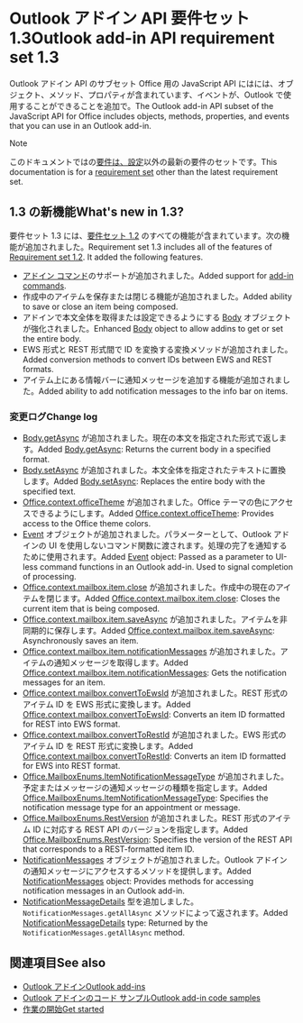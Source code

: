 # <a name="outlook-add-in-api-requirement-set-13"></a><span data-ttu-id="e3c1c-101">Outlook アドイン API 要件セット 1.3</span><span class="sxs-lookup"><span data-stu-id="e3c1c-101">Outlook add-in API requirement set 1.3</span></span>

<span data-ttu-id="e3c1c-102">Outlook アドイン API のサブセット Office 用の JavaScript API にはには、オブジェクト、メソッド、プロパティが含まれています、イベントが、Outlook で使用することができることを追加で。</span><span class="sxs-lookup"><span data-stu-id="e3c1c-102">The Outlook add-in API subset of the JavaScript API for Office includes objects, methods, properties, and events that you can use in an Outlook add-in.</span></span>

> [!NOTE]
> <span data-ttu-id="e3c1c-103">このドキュメントではの[要件は、設定](/javascript/office/requirement-sets/outlook-api-requirement-sets)以外の最新の要件のセットです。</span><span class="sxs-lookup"><span data-stu-id="e3c1c-103">This documentation is for a [requirement set](/javascript/office/requirement-sets/outlook-api-requirement-sets) other than the latest requirement set.</span></span> 

## <a name="whats-new-in-13"></a><span data-ttu-id="e3c1c-104">1.3 の新機能</span><span class="sxs-lookup"><span data-stu-id="e3c1c-104">What's new in 1.3?</span></span>

<span data-ttu-id="e3c1c-p101">要件セット 1.3 には、[要件セット 1.2](../requirement-set-1.2/outlook-requirement-set-1.2.md) のすべての機能が含まれています。次の機能が追加されました。</span><span class="sxs-lookup"><span data-stu-id="e3c1c-p101">Requirement set 1.3 includes all of the features of [Requirement set 1.2](../requirement-set-1.2/outlook-requirement-set-1.2.md). It added the following features.</span></span>

- <span data-ttu-id="e3c1c-107">[アドイン コマンド](https://docs.microsoft.com/outlook/add-ins/add-in-commands-for-outlook)のサポートが追加されました。</span><span class="sxs-lookup"><span data-stu-id="e3c1c-107">Added support for [add-in commands](https://docs.microsoft.com/outlook/add-ins/add-in-commands-for-outlook).</span></span>
- <span data-ttu-id="e3c1c-108">作成中のアイテムを保存または閉じる機能が追加されました。</span><span class="sxs-lookup"><span data-stu-id="e3c1c-108">Added ability to save or close an item being composed.</span></span>
- <span data-ttu-id="e3c1c-109">アドインで本文全体を取得または設定できるようにする [Body](/javascript/api/outlook_1_3/office.body) オブジェクトが強化されました。</span><span class="sxs-lookup"><span data-stu-id="e3c1c-109">Enhanced [Body](/javascript/api/outlook_1_3/office.body) object to allow addins to get or set the entire body.</span></span>
- <span data-ttu-id="e3c1c-110">EWS 形式と REST 形式間で ID を変換する変換メソッドが追加されました。</span><span class="sxs-lookup"><span data-stu-id="e3c1c-110">Added conversion methods to convert IDs between EWS and REST formats.</span></span>
- <span data-ttu-id="e3c1c-111">アイテム上にある情報バーに通知メッセージを追加する機能が追加されました。</span><span class="sxs-lookup"><span data-stu-id="e3c1c-111">Added ability to add notification messages to the info bar on items.</span></span>

### <a name="change-log"></a><span data-ttu-id="e3c1c-112">変更ログ</span><span class="sxs-lookup"><span data-stu-id="e3c1c-112">Change log</span></span>

- <span data-ttu-id="e3c1c-113">[Body.getAsync](/javascript/api/outlook_1_3/office.body#getasync-coerciontype--options--callback-) が追加されました。現在の本文を指定された形式で返します。</span><span class="sxs-lookup"><span data-stu-id="e3c1c-113">Added [Body.getAsync](/javascript/api/outlook_1_3/office.body#getasync-coerciontype--options--callback-): Returns the current body in a specified format.</span></span>
- <span data-ttu-id="e3c1c-114">[Body.setAsync](/javascript/api/outlook_1_3/office.body#setasync-data--options--callback-) が追加されました。本文全体を指定されたテキストに置換します。</span><span class="sxs-lookup"><span data-stu-id="e3c1c-114">Added [Body.setAsync](/javascript/api/outlook_1_3/office.body#setasync-data--options--callback-): Replaces the entire body with the specified text.</span></span>
- <span data-ttu-id="e3c1c-115">[Office.context.officeTheme](office.context.md#officetheme-object) が追加されました。Office テーマの色にアクセスできるようにします。</span><span class="sxs-lookup"><span data-stu-id="e3c1c-115">Added [Office.context.officeTheme](office.context.md#officetheme-object): Provides access to the Office theme colors.</span></span>
- <span data-ttu-id="e3c1c-p102">[Event](/javascript/api/office/office.addincommands.event) オブジェクトが追加されました。パラメーターとして、Outlook アドインの UI を使用しないコマンド関数に渡されます。処理の完了を通知するために使用されます。</span><span class="sxs-lookup"><span data-stu-id="e3c1c-p102">Added [Event](/javascript/api/office/office.addincommands.event) object: Passed as a parameter to UI-less command functions in an Outlook add-in. Used to signal completion of processing.</span></span>
- <span data-ttu-id="e3c1c-118">[Office.context.mailbox.item.close](office.context.mailbox.item.md#close) が追加されました。作成中の現在のアイテムを閉じます。</span><span class="sxs-lookup"><span data-stu-id="e3c1c-118">Added [Office.context.mailbox.item.close](office.context.mailbox.item.md#close): Closes the current item that is being composed.</span></span>
- <span data-ttu-id="e3c1c-119">[Office.context.mailbox.item.saveAsync](office.context.mailbox.item.md#saveasyncoptions-callback) が追加されました。アイテムを非同期的に保存します。</span><span class="sxs-lookup"><span data-stu-id="e3c1c-119">Added [Office.context.mailbox.item.saveAsync](office.context.mailbox.item.md#saveasyncoptions-callback): Asynchronously saves an item.</span></span>
- <span data-ttu-id="e3c1c-120">[Office.context.mailbox.item.notificationMessages](office.context.mailbox.item.md#notificationmessages-notificationmessagesjavascriptapioutlook13officenotificationmessages) が追加されました。アイテムの通知メッセージを取得します。</span><span class="sxs-lookup"><span data-stu-id="e3c1c-120">Added [Office.context.mailbox.item.notificationMessages](office.context.mailbox.item.md#notificationmessages-notificationmessagesjavascriptapioutlook13officenotificationmessages): Gets the notification messages for an item.</span></span>
- <span data-ttu-id="e3c1c-121">[Office.context.mailbox.convertToEwsId](office.context.mailbox.md#converttoewsiditemid-restversion--string) が追加されました。REST 形式のアイテム ID を EWS 形式に変換します。</span><span class="sxs-lookup"><span data-stu-id="e3c1c-121">Added [Office.context.mailbox.convertToEwsId](office.context.mailbox.md#converttoewsiditemid-restversion--string): Converts an item ID formatted for REST into EWS format.</span></span>
- <span data-ttu-id="e3c1c-122">[Office.context.mailbox.convertToRestId](office.context.mailbox.md#converttorestiditemid-restversion--string) が追加されました。EWS 形式のアイテム ID を REST 形式に変換します。</span><span class="sxs-lookup"><span data-stu-id="e3c1c-122">Added [Office.context.mailbox.convertToRestId](office.context.mailbox.md#converttorestiditemid-restversion--string): Converts an item ID formatted for EWS into REST format.</span></span>
- <span data-ttu-id="e3c1c-123">[Office.MailboxEnums.ItemNotificationMessageType](/javascript/api/outlook_1_3/office.mailboxenums.itemnotificationmessagetype) が追加されました。予定またはメッセージの通知メッセージの種類を指定します。</span><span class="sxs-lookup"><span data-stu-id="e3c1c-123">Added [Office.MailboxEnums.ItemNotificationMessageType](/javascript/api/outlook_1_3/office.mailboxenums.itemnotificationmessagetype): Specifies the notification message type for an appointment or message.</span></span>
- <span data-ttu-id="e3c1c-124">[Office.MailboxEnums.RestVersion](/javascript/api/outlook_1_3/office.mailboxenums.restversion) が追加されました。REST 形式のアイテム ID に対応する REST API のバージョンを指定します。</span><span class="sxs-lookup"><span data-stu-id="e3c1c-124">Added [Office.MailboxEnums.RestVersion](/javascript/api/outlook_1_3/office.mailboxenums.restversion): Specifies the version of the REST API that corresponds to a REST-formatted item ID.</span></span>
- <span data-ttu-id="e3c1c-125">[NotificationMessages](/javascript/api/outlook_1_3/office.notificationmessages) オブジェクトが追加されました。Outlook アドインの通知メッセージにアクセスするメソッドを提供します。</span><span class="sxs-lookup"><span data-stu-id="e3c1c-125">Added [NotificationMessages](/javascript/api/outlook_1_3/office.notificationmessages) object: Provides methods for accessing notification messages in an Outlook add-in.</span></span>
- <span data-ttu-id="e3c1c-126">[NotificationMessageDetails](/javascript/api/outlook_1_3/office.notificationmessagedetails) 型を追加しました。`NotificationMessages.getAllAsync` メソッドによって返されます。</span><span class="sxs-lookup"><span data-stu-id="e3c1c-126">Added [NotificationMessageDetails](/javascript/api/outlook_1_3/office.notificationmessagedetails) type: Returned by the `NotificationMessages.getAllAsync` method.</span></span>

## <a name="see-also"></a><span data-ttu-id="e3c1c-127">関連項目</span><span class="sxs-lookup"><span data-stu-id="e3c1c-127">See also</span></span>

- [<span data-ttu-id="e3c1c-128">Outlook アドイン</span><span class="sxs-lookup"><span data-stu-id="e3c1c-128">Outlook add-ins</span></span>](https://docs.microsoft.com/outlook/add-ins/)
- [<span data-ttu-id="e3c1c-129">Outlook アドインのコード サンプル</span><span class="sxs-lookup"><span data-stu-id="e3c1c-129">Outlook add-in code samples</span></span>](https://developer.microsoft.com/outlook/gallery/?filterBy=Outlook,Samples,Add-ins)
- [<span data-ttu-id="e3c1c-130">作業の開始</span><span class="sxs-lookup"><span data-stu-id="e3c1c-130">Get started</span></span>](https://docs.microsoft.com/outlook/add-ins/quick-start)